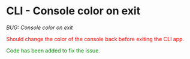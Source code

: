 # CLI - Console color on exit
_BUG: Console color on exit_

<span style="color:red">Should change the color of the console back before exiting the CLI app.</span>

<span style="color:green">Code has been added to fix the issue.</span>
